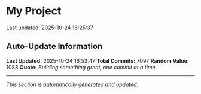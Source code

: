 # My Project


Last updated: 2025-10-24 16:25:37
































































































































































































































































































































































































































































































































































































































































































































































































































































































































































































































































































































































































































































































































































































































































































































































































































































































































































































































































































































































































































































































































































































































































































































































































































































































































































































































































































































































































































































































































































































































































































































































































































































































































































































































































































































































































































































































































































































































































































































































































































































































































































































































































































































































































































































































































































































































































































































































































































































































































































































































































































































































































































































































































































































































































































































































































































































































































































































































































































































































































































































































































































































































































































































































































































































































































































































































































































































































































































































































































































































































































































































































































































































































































































































































































































































































































































































































































































































## Auto-Update Information

**Last Updated:** 2025-10-24 16:53:47
**Total Commits:** 7097
**Random Value:** 1088
**Quote:** _Building something great, one commit at a time._

---
_This section is automatically generated and updated._